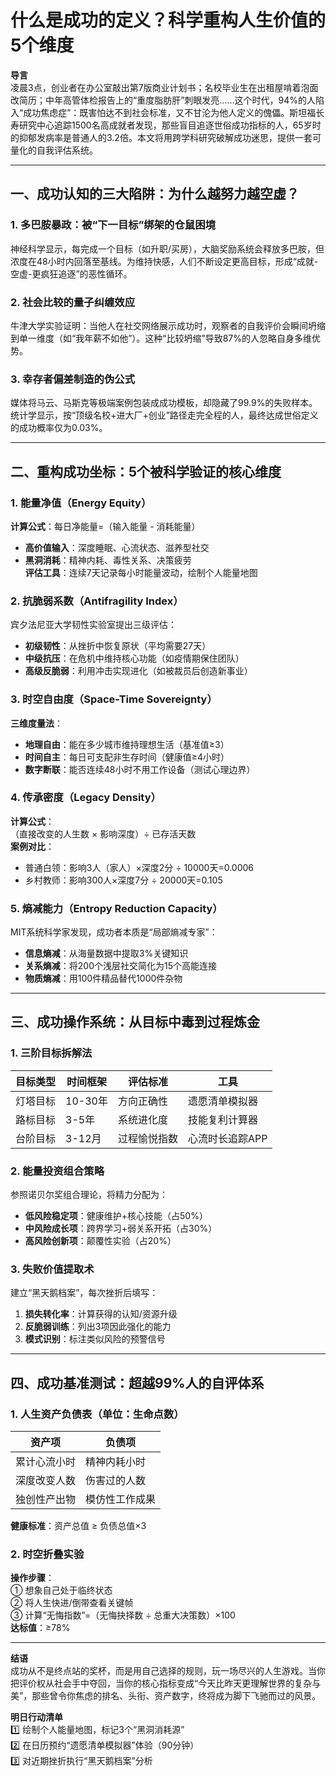 # 什么是成功的定义？科学重构人生价值的5个维度  

**导言**  
凌晨3点，创业者在办公室敲出第7版商业计划书；名校毕业生在出租屋啃着泡面改简历；中年高管体检报告上的“重度脂肪肝”刺眼发亮……这个时代，94%的人陷入“成功焦虑症”：既害怕达不到社会标准，又不甘沦为他人定义的傀儡。斯坦福长寿研究中心追踪1500名高成就者发现，那些盲目追逐世俗成功指标的人，65岁时的抑郁发病率是普通人的3.2倍。本文将用跨学科研究破解成功迷思，提供一套可量化的自我评估系统。  

---

## 一、成功认知的三大陷阱：为什么越努力越空虚？  

### 1. 多巴胺暴政：被“下一目标”绑架的仓鼠困境  
神经科学显示，每完成一个目标（如升职/买房），大脑奖励系统会释放多巴胺，但浓度在48小时内回落至基线。为维持快感，人们不断设定更高目标，形成“成就-空虚-更疯狂追逐”的恶性循环。  

### 2. 社会比较的量子纠缠效应  
牛津大学实验证明：当他人在社交网络展示成功时，观察者的自我评价会瞬间坍缩到单一维度（如“我年薪不如他”）。这种“比较坍缩”导致87%的人忽略自身多维优势。  

### 3. 幸存者偏差制造的伪公式  
媒体将马云、马斯克等极端案例包装成成功模板，却隐藏了99.9%的失败样本。统计学显示，按“顶级名校+进大厂+创业”路径走完全程的人，最终达成世俗定义的成功概率仅为0.03%。  

---

## 二、重构成功坐标：5个被科学验证的核心维度  

### 1. 能量净值（Energy Equity）  
**计算公式**：每日净能量=（输入能量 - 消耗能量）  
- **高价值输入**：深度睡眠、心流状态、滋养型社交  
- **黑洞消耗**：精神内耗、毒性关系、决策疲劳  
**评估工具**：连续7天记录每小时能量波动，绘制个人能量地图  

### 2. 抗脆弱系数（Antifragility Index）  
宾夕法尼亚大学韧性实验室提出三级评估：  
- **初级韧性**：从挫折中恢复原状（平均需要27天）  
- **中级抗压**：在危机中维持核心功能（如疫情期保住团队）  
- **高级反脆弱**：利用冲击实现进化（如被裁员后创造新事业）  

### 3. 时空自由度（Space-Time Sovereignty）  
**三维度量法**：  
- **地理自由**：能在多少城市维持理想生活（基准值≥3）  
- **时间自主**：每日可支配非生存时间（健康值≥4小时）  
- **数字断联**：能否连续48小时不用工作设备（测试心理边界）  

### 4. 传承密度（Legacy Density）  
**计算公式**：  
（直接改变的人生数 × 影响深度）÷ 已存活天数  
**案例对比**：  
- 普通白领：影响3人（家人）×深度2分 ÷ 10000天=0.0006  
- 乡村教师：影响300人×深度7分 ÷ 20000天=0.105  

### 5. 熵减能力（Entropy Reduction Capacity）  
MIT系统科学家发现，成功者本质是“局部熵减专家”：  
- **信息熵减**：从海量数据中提取3%关键知识  
- **关系熵减**：将200个浅层社交简化为15个高能连接  
- **物质熵减**：用100件精品替代1000件杂物  

---

## 三、成功操作系统：从目标中毒到过程炼金  

### 1. 三阶目标拆解法  
| 目标类型 | 时间框架 | 评估标准         | 工具              |  
|----------|----------|------------------|-------------------|  
| 灯塔目标 | 10-30年  | 方向正确性       | 遗愿清单模拟器    |  
| 路标目标 | 3-5年    | 系统进化度       | 技能复利计算器    |  
| 台阶目标 | 3-12月   | 过程愉悦指数     | 心流时长追踪APP   |  

### 2. 能量投资组合策略  
参照诺贝尔奖组合理论，将精力分配为：  
- **低风险稳定项**：健康维护+核心技能（占50%）  
- **中风险成长项**：跨界学习+弱关系开拓（占30%）  
- **高风险创新项**：颠覆性实验（占20%）  

### 3. 失败价值提取术  
建立“黑天鹅档案”，每次挫折后填写：  
1. **损失转化率**：计算获得的认知/资源升级  
2. **反脆弱训练**：列出3项因此强化的能力  
3. **模式识别**：标注类似风险的预警信号  

---

## 四、成功基准测试：超越99%人的自评体系  

### 1. 人生资产负债表（单位：生命点数）  
| 资产项         | 负债项         |  
|----------------|----------------|  
| 累计心流小时   | 精神内耗小时   |  
| 深度改变人数   | 伤害过的人数   |  
| 独创性产出物   | 模仿性工作成果 |  

**健康标准**：资产总值 ≥ 负债总值×3  

### 2. 时空折叠实验  
**操作步骤**：  
① 想象自己处于临终状态  
② 将人生快进/倒带查看关键帧  
③ 计算“无悔指数”=（无悔抉择数 ÷ 总重大决策数）×100  
**达标值**：≥78%  

---

**结语**  
成功从不是终点站的奖杯，而是用自己选择的规则，玩一场尽兴的人生游戏。当你把评价权从社会手中夺回，当你的核心指标变成“今天比昨天更理解世界的复杂与美”，那些曾令你焦虑的排名、头衔、资产数字，终将成为脚下飞驰而过的风景。  

**明日行动清单**  
1️⃣ 绘制个人能量地图，标记3个“黑洞消耗源”  
2️⃣ 在日历预约“遗愿清单模拟器”体验（90分钟）  
3️⃣ 对近期挫折执行“黑天鹅档案”分析